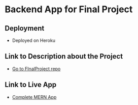 # Backend App for Final Project

## Deployment
- Deployed on Heroku

## Link to Description about the Project
- [Go to FInalProject repo](https://github.com/atherahmad/ctoconlineshop)

## Link to Live App
- [Complete MERN App](https://vigorous-einstein-134bd7.netlify.app/#/)